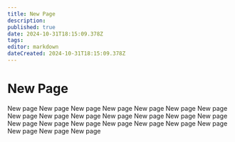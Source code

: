 ```yaml
---
title: New Page
description: 
published: true
date: 2024-10-31T18:15:09.378Z
tags: 
editor: markdown
dateCreated: 2024-10-31T18:15:09.378Z
---
```


# New Page

New page
New page
New page
New page
New page
New page
New page
New page
New page
New page
New page
New page
New page
New page
New page
New page
New page
New page
New page
New page
New page
New page
New page
New page
